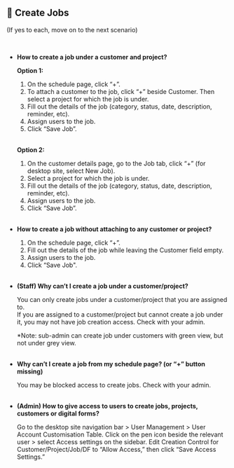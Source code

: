 
## 🔑 Create Jobs
<aside>
(If yes to each, move on to the next scenario)
    
<br> <!-- Adding one line space -->

- **How to create a job under a customer and project?**<br>

  **Option 1:**<br>
  1. On the schedule page, click “+”.<br>
  2. To attach a customer to the job, click “+” beside Customer. Then select a project for which the job is under.<br>
  3. Fill out the details of the job (category, status, date, description, reminder, etc).<br>
  4. Assign users to the job.<br>
  5. Click “Save Job”.<br><br>

  **Option 2:**<br>
  1. On the customer details page, go to the Job tab, click “+” (for desktop site, select New Job).<br>
  2. Select a project for which the job is under.<br>
  3. Fill out the details of the job (category, status, date, description, reminder, etc).<br>
  4. Assign users to the job.<br>
  5. Click “Save Job”.<br><br>
  
- **How to create a job without attaching to any customer or project?**<br>

  1. On the schedule page, click “+”.<br>
  2. Fill out the details of the job while leaving the Customer field empty.<br>
  3. Assign users to the job.<br>
  4. Click “Save Job".<br><br>

- **(Staff) Why can’t I create a job under a customer/project?**<br>

  You can only create jobs under a customer/project that you are assigned to.<br>
  If you are assigned to a customer/project but cannot create a job under it, you may not have job creation access. Check with your admin.

  *Note: sub-admin can create job under customers with green view, but not under grey view.<br><br>
  
- **Why can’t I create a job from my schedule page? (or “+” button missing)**<br>

  You may be blocked access to create jobs. Check with your admin.<br><br>

- **(Admin) How to give access to users to create jobs, projects, customers or digital forms?**<br>

  Go to the desktop site navigation bar > User Management > User Account Customisation Table. Click on the pen icon beside the relevant user > select Access settings on the sidebar. Edit Creation Control for Customer/Project/Job/DF to “Allow Access,” then click “Save Access Settings.”<br>

</aside>
